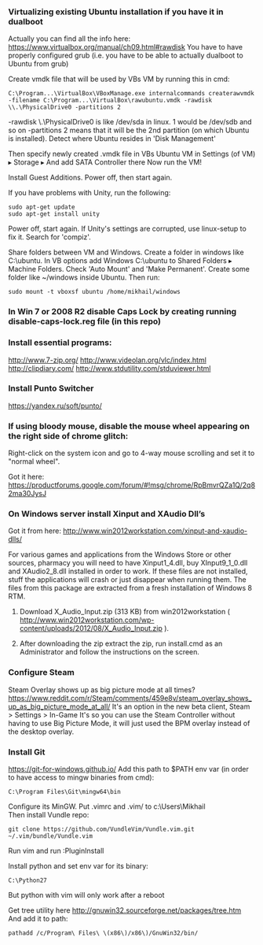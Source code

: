 ### Virtualizing existing Ubuntu installation if you have it in dualboot

Actually you can find all the info here: https://www.virtualbox.org/manual/ch09.html#rawdisk
You have to have properly configured grub (i.e. you have to be able to actually dualboot to Ubuntu from grub)

Create vmdk file that will be used by VBs VM by running this in cmd:
```
C:\Program...\VirtualBox\VBoxManage.exe internalcommands createrawvmdk -filename C:\Program...\VirtualBox\rawubuntu.vmdk -rawdisk \\.\PhysicalDrive0 -partitions 2
```
-rawdisk \\.\PhysicalDrive0 is like /dev/sda in linux. 1 would be /dev/sdb and so on
-partitions 2 means that it will be the 2nd partition (on which Ubuntu is installed).
Detect where Ubuntu resides in 'Disk Management'

Then specify newly created .vmdk file in VBs Ubuntu VM in Settings (of VM) ▸ Storage ▸ And add SATA Controller there
Now run the VM!

Install Guest Additions. Power off, then start again.

If you have problems with Unity, run the following:
```
sudo apt-get update
sudo apt-get install unity
```
Power off, start again. If Unity's settings are corrupted, use linux-setup to fix it. Search for 'compiz'.

Share folders between VM and Windows. Create a folder in windows like C:\ubuntu.
In VB options add Windows C:\ubuntu to Shared Folders ▸ Machine Folders. Check 'Auto Mount' and 'Make Permanent'.
Create some folder like ~/windows inside Ubuntu.
Then run:
```
sudo mount -t vboxsf ubuntu /home/mikhail/windows
```

### In Win 7 or 2008 R2 disable Caps Lock by creating running disable-caps-lock.reg file (in this repo)


### Install essential programs:
http://www.7-zip.org/
http://www.videolan.org/vlc/index.html
http://clipdiary.com/
http://www.stdutility.com/stduviewer.html


### Install Punto Switcher
https://yandex.ru/soft/punto/


### If using bloody mouse, disable the mouse wheel appearing on the right side of chrome glitch:

Right-click on the system icon and go to 4-way mouse scrolling and set it to "normal wheel".

Got it here: https://productforums.google.com/forum/#!msg/chrome/RpBmvrQZa1Q/2q82ma30JysJ


### On Windows server install Xinput and XAudio Dll’s

Got it from here: http://www.win2012workstation.com/xinput-and-xaudio-dlls/

For various games and applications from the Windows Store or other sources, pharmacy you will need to have Xinput1_4.dll, buy XInput9_1_0.dll and XAudio2_8.dll installed in order to work. If these files are not installed, stuff the applications will crash or just disappear when running them. The files from this package are extracted from a fresh installation of Windows 8 RTM.

1. Download X_Audio_Input.zip (313 KB) from win2012workstation ( http://www.win2012workstation.com/wp-content/uploads/2012/08/X_Audio_Input.zip ).

2. After downloading the zip extract the zip, run install.cmd as an Administrator and follow the instructions on the screen.


### Configure Steam

Steam Overlay shows up as big picture mode at all times?
https://www.reddit.com/r/Steam/comments/459e8v/steam_overlay_shows_up_as_big_picture_mode_at_all/
It's an option in the new beta client, Steam > Settings > In-Game
It's so you can use the Steam Controller without having to use Big Picture Mode, it will just used the BPM overlay instead of the desktop overlay.

### Install Git
https://git-for-windows.github.io/
Add this path to $PATH env var (in order to have access to mingw binaries from cmd):
```
C:\Program Files\Git\mingw64\bin
```
Configure its MinGW. Put .vimrc and .vim/ to c:\Users\Mikhail\
Then install Vundle repo:
```
git clone https://github.com/VundleVim/Vundle.vim.git ~/.vim/bundle/Vundle.vim
```
Run vim and run :PluginInstall

Install python and set env var for its binary:
```
C:\Python27
```
But python with vim will only work after a reboot

Get tree utility here http://gnuwin32.sourceforge.net/packages/tree.htm
And add it to path:
```
pathadd /c/Program\ Files\ \(x86\)/x86\)/GnuWin32/bin/ 
```
